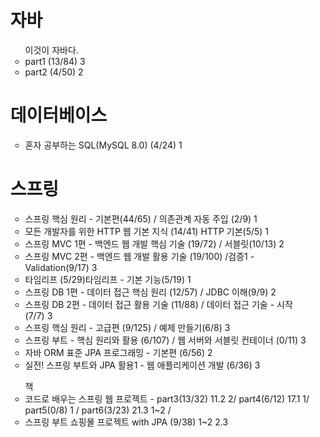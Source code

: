 <ul>
<h1> 자바 </h1>
<ul> 이것이 자바다.
  <li> part1 (13/84) 3</li>
  <li> part2 (4/50) 2 </li>
</ul>

<h1>데이터베이스</h1>
<ul> 
    <li> 혼자 공부하는 SQL(MySQL 8.0) (4/24) 1 </li>
</ul>

<h1> 스프링 </h1>
<ul>
  <li>스프링 핵심 원리 - 기본편(44/65) / 의존관계 자동 주입 (2/9) 1 </li>
  <li>모든 개발자를 위한 HTTP 웹 기본 지식 (14/41) HTTP 기본(5/5) 1 </li>
  
  <li>스프링 MVC 1편 - 백엔드 웹 개발 핵심 기술 (19/72) / 서블릿(10/13) 2 </li>
  <li>스프링 MVC 2편 - 백엔드 웹 개발 활용 기술 (19/100) /검증1 - Validation(9/17) 3 </li>
  <li>타임리프 (5/29)타임리프 - 기본 기능(5/19) 1 </li>

  <li>스프링 DB 1편 - 데이터 접근 핵심 원리 (12/57) / JDBC 이해(9/9)  2</li>
  <li>스프링 DB 2편 - 데이터 접근 활용 기술 (11/88) / 데이터 접근 기술 - 시작(7/7) 3 </li>
 
  <li>스프링 핵심 원리 - 고급편 (9/125)  / 예제 만들기(6/8)  3</li>
  <li>스프링 부트 - 핵심 원리와 활용 (6/107)  / 웹 서버와 서블릿 컨테이너 (0/11) 3 </li>
 
  <li>자바 ORM 표준 JPA 프로그래밍 - 기본편 (6/56) 2   </li>
  <li>실전! 스프링 부트와 JPA 활용1 - 웹 애플리케이션 개발 (6/36) 3 </li>
</ul>

<ul> 책
  <li>코드로 배우는 스프링 웹 프로젝트 - part3(13/32) 11.2 2/ part4(6/12) 17.1 1/ part5(0/8) 1 / part6(3/23)  21.3 1~2 / </li>
  <li> 스프링 부트 쇼핑몰 프로젝트 with JPA (9/38) 1~2 2.3 </li>
</ul>

</ul>
